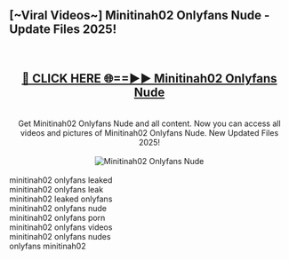 <h2>[~Viral Videos~] Minitinah02 Onlyfans Nude - Update Files 2025!</h2>
<br>
<div align="center">
<h2><a href="https://betterlinks.top/A2PfLJ" rel="nofollow">🔴 CLICK HERE 🌐==►► Minitinah02 Onlyfans Nude</a></h2>
<br>
Get Minitinah02 Onlyfans Nude and all content. Now you can access all videos and pictures of Minitinah02 Onlyfans Nude. New Updated Files 2025!
<br>
<br>
<a href="https://betterlinks.top/A2PfLJ" rel="nofollow" data-target="animated-image.originalLink"><img src="https://i.ibb.co.com/WyWwxjT/player-gif2.gif" alt="Minitinah02 Onlyfans Nude" style="max-width: 100%; display: inline-block;" data-target="animated-image.originalImage"></a>
</div>
<br>
minitinah02 onlyfans leaked<br>
minitinah02 onlyfans leak<br>
minitinah02 leaked onlyfans<br>
minitinah02 onlyfans nude<br>
minitinah02 onlyfans porn<br>
minitinah02 onlyfans videos<br>
minitinah02 onlyfans nudes<br>
onlyfans minitinah02